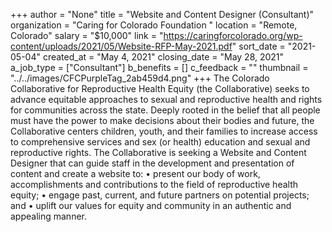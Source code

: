 +++
author = "None"
title = "Website and Content Designer (Consultant)"
organization = "Caring for Colorado Foundation "
location = "Remote, Colorado"
salary = "$10,000"
link = "https://caringforcolorado.org/wp-content/uploads/2021/05/Website-RFP-May-2021.pdf"
sort_date = "2021-05-04"
created_at = "May 4, 2021"
closing_date = "May 28, 2021"
a_job_type = ["Consultant"]
b_benefits = []
c_feedback = ""
thumbnail = "../../images/CFCPurpleTag_2ab459d4.png"
+++
The Colorado Collaborative for Reproductive Health Equity (the Collaborative) seeks to advance equitable approaches to sexual and reproductive health and rights for communities across the state. Deeply rooted in the belief that all people must have the power to make decisions about their bodies and future, the Collaborative centers children, youth, and their families to increase access to comprehensive services and sex (or health) education and sexual and reproductive rights.
The Collaborative is seeking a Website and Content Designer that can guide staff in the development and presentation of content and create a website to:
• present our body of work, accomplishments and contributions to the field of reproductive health equity;
• engage past, current, and future partners on potential projects; and
• uplift our values for equity and community in an authentic and appealing manner.